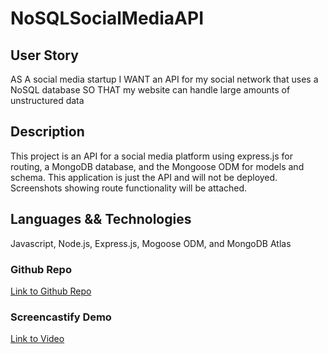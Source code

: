 # NoSQLSocialMediaAPI

## User Story
AS A social media startup
I WANT an API for my social network that uses a NoSQL database
SO THAT my website can handle large amounts of unstructured data

## Description
This project is an API for a social media platform using express.js for routing, a MongoDB database, and the Mongoose ODM for models and schema. This application is just the API and will not be deployed. Screenshots showing route functionality will be attached.

## Languages && Technologies
Javascript, Node.js, Express.js, Mogoose ODM, and MongoDB Atlas

### Github Repo
[Link to Github Repo](https://github.com/KarenAdkins84/NoSQLSocialMediaAPI)

### Screencastify Demo
[Link to Video](https://drive.google.com/file/d/1U-QyRhSklaskLFLXSUQ_SRmfsyrzGWxP/view)

